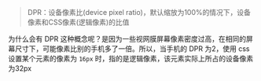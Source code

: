 > DPR：设备像素比(device pixel ratio)，默认缩放为100%的情况下，设备像素和CSS像素(逻辑像素)的比值

为什么会有 DPR 这种概念呢？是因为一些视网膜屏幕像素密度过高，在相同的屏幕尺寸下，可能像素比别的手机多了一倍。所以，当手机的 DPR 为2，使用 css 设置某个元素的像素为 `16px` 时，指的是逻辑像素，该元素实际上所占的设备像素为32px

